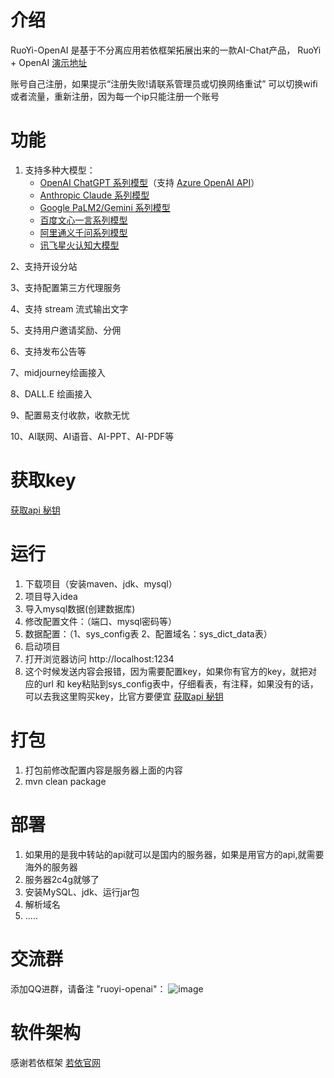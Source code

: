 # 介绍
   RuoYi-OpenAI  是基于不分离应用若依框架拓展出来的一款AI-Chat产品， RuoYi + OpenAI  [演示地址](https://git.byabstudio.com) 
   
   账号自己注册，如果提示“注册失败!请联系管理员或切换网络重试”  可以切换wifi或者流量，重新注册，因为每一个ip只能注册一个账号

# 功能
  1. 支持多种大模型：
     + [OpenAI ChatGPT 系列模型](https://platform.openai.com/docs/guides/gpt/chat-completions-api)（支持 [Azure OpenAI API](https://learn.microsoft.com/en-us/azure/ai-services/openai/reference)）
     + [Anthropic Claude 系列模型](https://anthropic.com)
     + [Google PaLM2/Gemini 系列模型](https://developers.generativeai.google)
     + [百度文心一言系列模型](https://cloud.baidu.com/doc/WENXINWORKSHOP/index.html)
     + [阿里通义千问系列模型](https://help.aliyun.com/document_detail/2400395.html)
     + [讯飞星火认知大模型](https://www.xfyun.cn/doc/spark/Web.html)
   
  2、支持开设分站
  
  3、支持配置第三方代理服务
  
  4、支持 stream 流式输出文字
  
  5、支持用户邀请奖励、分佣
  
  6、支持发布公告等

  7、midjourney绘画接入

  8、DALL.E 绘画接入

  9、配置易支付收款，收款无忧

  10、AI联网、AI语音、AI-PPT、AI-PDF等

# 获取key

   [获取api 秘钥 ](https://api.byabstudio.com/)

# 运行
 1. 下载项目（安装maven、jdk、mysql）
 2. 项目导入idea
 3. 导入mysql数据(创建数据库)
 4. 修改配置文件：（端口、mysql密码等）
 5. 数据配置：（1、sys_config表 2、配置域名：sys_dict_data表）
 6. 启动项目
 7. 打开浏览器访问 http://localhost:1234
 8. 这个时候发送内容会报错，因为需要配置key，如果你有官方的key，就把对应的url 和 key粘贴到sys_config表中，仔细看表，有注释，如果没有的话，可以去我这里购买key，比官方要便宜 [获取api 秘钥 ](https://api.byabstudio.com/) 

# 打包
 1. 打包前修改配置内容是服务器上面的内容
 2. mvn clean package

# 部署
 1. 如果用的是我中转站的api就可以是国内的服务器，如果是用官方的api,就需要海外的服务器
 2. 服务器2c4g就够了
 3. 安装MySQL、jdk、运行jar包
 4. 解析域名
 5. .....

# 交流群

添加QQ进群，请备注 "ruoyi-openai"：
![image](https://github.com/japhet99/ruoyi-openai/assets/38454934/c58931a7-d135-4804-b350-c008a7a1c03e)

# 软件架构

  感谢若依框架   [若依官网](http://www.ruoyi.vip)
